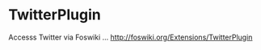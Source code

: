 TwitterPlugin
=============

Accesss Twitter via Foswiki ... http://foswiki.org/Extensions/TwitterPlugin
